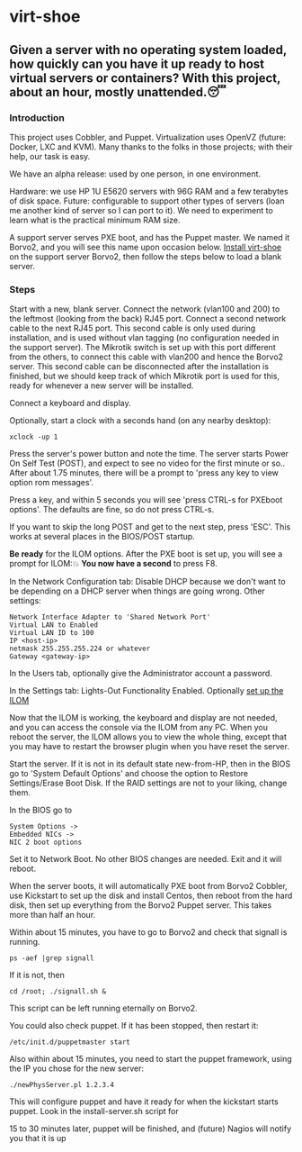 # virt-shoe

## Given a server with no operating system loaded, how quickly can you have it up ready to host virtual servers or containers? With this project, about an hour, mostly unattended.:sleeping:

### Introduction
This project uses Cobbler, and Puppet. Virtualization uses OpenVZ (future: Docker, LXC and KVM). Many thanks to the folks in those projects; with their help, our task is easy.

We have an alpha release: used by one person, in one environment.  

Hardware: we use HP 1U E5620 servers with 96G RAM and a few terabytes of disk space. Future: configurable to support other types of servers (loan me another kind of server so I can port to it). We need to experiment to learn what is the practical minimum RAM size.

A support server serves PXE boot, and has the Puppet master. We named it Borvo2, and you will see this name upon occasion below. [Install virt-shoe](https://github.com/rleir/virt-shoe/blob/master/Installation.md) 
on the support server Borvo2, then follow the steps below to load a blank server.

### Steps

Start with a new, blank server. Connect the network (vlan100 and 200) to the leftmost (looking from the back) RJ45 port. Connect a second network cable to the next RJ45 port. This second cable is only used during installation, and is used without vlan tagging (no configuration needed in the support server). The Mikrotik switch is set up with this port different from the others, to connect this cable with vlan200 and hence the Borvo2 server. This second cable can be disconnected after the installation is finished, but we should keep track of which Mikrotik port is used for this, ready for whenever a new server will be installed.

Connect a keyboard and display. 

Optionally, start a clock with a seconds hand (on any nearby desktop): 
```
xclock -up 1
```
Press the server's power button and note the time. The server starts Power On Self Test (POST), and expect to see no video for the first minute or so.. After about 1.75 minutes, there will be a prompt to 'press any key to view option rom messages'.

Press a key, and within 5 seconds you will see 'press CTRL-s for PXEboot options'. The defaults are fine, so do not press CTRL-s. 

If you want to skip the long POST and get to the next step, press 'ESC'. This works at several places in the BIOS/POST startup. 

**Be ready** for the ILOM options. After the PXE boot is set up, you will see a prompt for ILOM::boom: **You now have a second** to press F8.

In the Network Configuration tab: Disable DHCP because we don't want to be depending on a DHCP server when things are going wrong. Other settings: 
```
Network Interface Adapter to 'Shared Network Port'
Virtual LAN to Enabled
Virtual LAN ID to 100
IP <host-ip>
netmask 255.255.255.224 or whatever
Gateway <gateway-ip>
```
In the Users tab, optionally give the Administrator account a password. 

In the Settings tab: Lights-Out Functionality Enabled. Optionally [set up the ILOM](https://github.com/rleir/virt-shoe/blob/master/ILOM.md)

Now that the ILOM is working, the keyboard and display are not needed, and you can access the console via the ILOM from any PC. When you reboot the server, the ILOM allows you to view the whole thing, except that you may have to restart the browser plugin when you have reset the server.

Start the server. If it is not in its default state new-from-HP, then in the BIOS go to 'System Default Options' and choose the option to Restore Settings/Erase Boot Disk. If the RAID settings are not to your liking, change them.

In the BIOS go to
```
System Options -> 
Embedded NICs -> 
NIC 2 boot options
```
Set it to Network Boot. No other BIOS changes are needed. Exit and it will reboot. 

When the server boots, it will automatically PXE boot from Borvo2 Cobbler, use Kickstart to set up the disk and install Centos, then reboot from the hard disk, then set up everything from the Borvo2 Puppet server. This takes more than half an hour. 

Within about 15 minutes, you have to go to Borvo2 and check that signall is running. 
```
ps -aef |grep signall
```
If it is not, then
```
cd /root; ./signall.sh &
```
This script can be left running eternally on Borvo2.

You could also check puppet. If it has been stopped, then restart it:
```
/etc/init.d/puppetmaster start
```
Also within about 15 minutes, you need to start the puppet framework, using the IP you chose for the new server: 
```
./newPhysServer.pl 1.2.3.4
``` 
This will configure puppet and have it ready for when the kickstart starts puppet. 
Look in the install-server.sh script for 

15 to 30 minutes later, puppet will be finished, and (future) Nagios will notify you that it is up 





